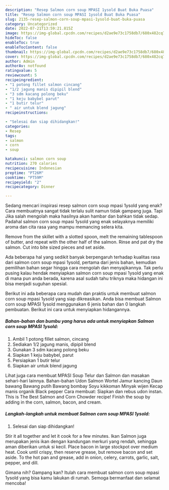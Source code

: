 ```yaml
---
description: "Resep Salmon corn soup MPASI 1ysold Buat Buka Puasa"
title: "Resep Salmon corn soup MPASI 1ysold Buat Buka Puasa"
slug: 2135-resep-salmon-corn-soup-mpasi-1ysold-buat-buka-puasa
category: Uncategorized
date: 2022-07-21T13:59:21.815Z
image: https://img-global.cpcdn.com/recipes/d2ae9e73c1758db7/680x482cq70/salmon-corn-soup-mpasi-1ysold-foto-resep-utama.jpg
hideToc: false
enableToc: true
enableTocContent: false
thumbnail: https://img-global.cpcdn.com/recipes/d2ae9e73c1758db7/680x482cq70/salmon-corn-soup-mpasi-1ysold-foto-resep-utama.jpg
cover: https://img-global.cpcdn.com/recipes/d2ae9e73c1758db7/680x482cq70/salmon-corn-soup-mpasi-1ysold-foto-resep-utama.jpg
author: Admin
authorAv: notfound
ratingvalue: 5
reviewcount: 5
recipeingredient:
- "1 potong fillet salmon cincang"
- "1/2 jagung manis dipipil blend"
- "3 sdm kacang polong beku"
- "1 keju babybel parut"
- "1 butir telur"
- " air untuk blend jagung"
recipeinstructions:

- "Selesai dan siap dihidangkan!"
categories:
- Resep
tags:
- salmon
- corn
- soup

katakunci: salmon corn soup 
nutrition: 270 calories
recipecuisine: Indonesian
preptime: "PT26M"
cooktime: "PT59M"
recipeyield: "2"
recipecategory: Dinner

---
```



Sedang mencari inspirasi resep salmon corn soup mpasi 1ysold yang enak? Cara membuatnya sangat tidak terlalu sulit namun tidak gampang juga. Tapi Jika salah mengolah maka hasilnya akan hambar dan bahkan tidak sedap. Padahal salmon corn soup mpasi 1ysold yang enak selayaknya memiliki aroma dan cita rasa yang mampu memancing selera kita.


Remove from the skillet with a slotted spoon, melt the remaining tablespoon of butter, and repeat with the other half of the salmon. Rinse and pat dry the salmon. Cut into bite sized pieces and set aside.

Ada beberapa hal yang sedikit banyak berpengaruh terhadap kualitas rasa dari salmon corn soup mpasi 1ysold, pertama dari jenis bahan, kemudian pemilihan bahan segar hingga cara mengolah dan menyajikannya. Tak perlu pusing kalau hendak menyiapkan salmon corn soup mpasi 1ysold yang enak di mana pun anda berada, karena asal sudah tahu triknya maka hidangan ini bisa menjadi suguhan spesial.


Berikut ini ada beberapa cara mudah dan praktis untuk membuat salmon corn soup mpasi 1ysold yang siap dikreasikan. Anda bisa membuat Salmon corn soup MPASI 1ysold menggunakan 6 jenis bahan dan 0 langkah pembuatan. Berikut ini cara untuk menyiapkan hidangannya.

<!--inarticleads1-->

##### Bahan-bahan dan bumbu yang harus ada untuk menyiapkan Salmon corn soup MPASI 1ysold:

1. Ambil 1 potong fillet salmon, cincang
1. Sediakan 1/2 jagung manis, dipipil blend
1. Gunakan 3 sdm kacang polong beku
1. Siapkan 1 keju babybel, parut
1. Persiapkan 1 butir telur
1. Siapkan  air untuk blend jagung


Lihat juga cara membuat MPASI Soup Telur dan Salmon dan masakan sehari-hari lainnya. Bahan-bahan Udon Salmon Wortel Jamur kancing Daun bawang Bawang putih Bawang bombay Soyu kikkoman Minyak wijen Kecap manis organik Black pepper Cara membuat: Siapkan dan rebus udon instan. This is The Best Salmon and Corn Chowder recipe! Finish the soup by adding in the corn, salmon, bacon, and cream. 

<!--inarticleads2-->

##### Langkah-langkah untuk membuat Salmon corn soup MPASI 1ysold:


1. Selesai dan siap dihidangkan!

Stir it all together and let it cook for a few minutes. Ikan Salmon juga merupakan jenis ikan dengan kandungan merkuri yang rendah, sehingga aman diberikan untuk si kecil. Place bacon in large stockpot over medium heat. Cook until crispy, then reserve grease, but remove bacon and set aside. To the hot pan and grease, add in onion, celery, carrots, garlic, salt, pepper, and dill. 

Gimana nih? Gampang kan? Itulah cara membuat salmon corn soup mpasi 1ysold yang bisa kamu lakukan di rumah. Semoga bermanfaat dan selamat mencoba!
